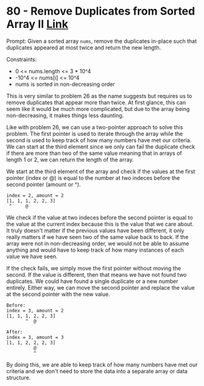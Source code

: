 # 80 - Remove Duplicates from Sorted Array II [Link](https://leetcode.com/problems/remove-duplicates-from-sorted-array-ii)

Prompt: Given a sorted array `nums`, remove the duplicates in-place such that
duplicates appeared at most twice and return the new length.

Constraints:

- 0 <= nums.length <= 3 \* 10^4
- -10^4 <= nums[i] <= 10^4
- nums is sorted in non-decreasing order

This is very similar to problem 26 as the name suggests but requires us to
remove duplicates that appear more than twice. At first glance, this can seem
like it would be much more complicated, but due to the array being
non-decreasing, it makes things less daunting.

Like with problem 26, we can use a two-pointer approach to solve this problem.
The first pointer is used to iterate through the array while the second is used
to keep track of how many numbers have met our criteria. We can start at the
third element since we only can fail the duplicate check if there are more than
two of the same value meaning that in arrays of length 1 or 2, we can return the
length of the array.

We start at the third element of the array and check if the values at the first
pointer (index or @) is equal to the number at two indeces before the second
pointer (amount or ^).

```text
index = 2, amount = 2
[1, 1, 1, 2, 2, 3]
 ^     @
```

We check if the value at two indeces before the second pointer is equal to the
value at the current index because this is the value that we care about. It
truly doesn't matter if the previous values have been different, it only really
matters if we have seen two of the same value back to back. If the array were
not in non-decreasing order, we would not be able to assume anything and would
have to keep track of how many instances of each value we have seen.

If the check fails, we simply move the first pointer without moving the second.
If the value is different, then that means we have not found two duplicates. We
could have found a single duplicate or a new number entirely. Either way, we can
move the second pointer and replace the value at the second pointer with the new
value.

```text
Before:
index = 3, amount = 2
[1, 1, 1, 2, 2, 3]
       ^  @

After:
index = 3, amount = 3
[1, 1, 2, 2, 2, 3]
          @
          ^
```

By doing this, we are able to keep track of how many numbers have met our
criteria and we don't need to store the data into a separate array or data
structure.
